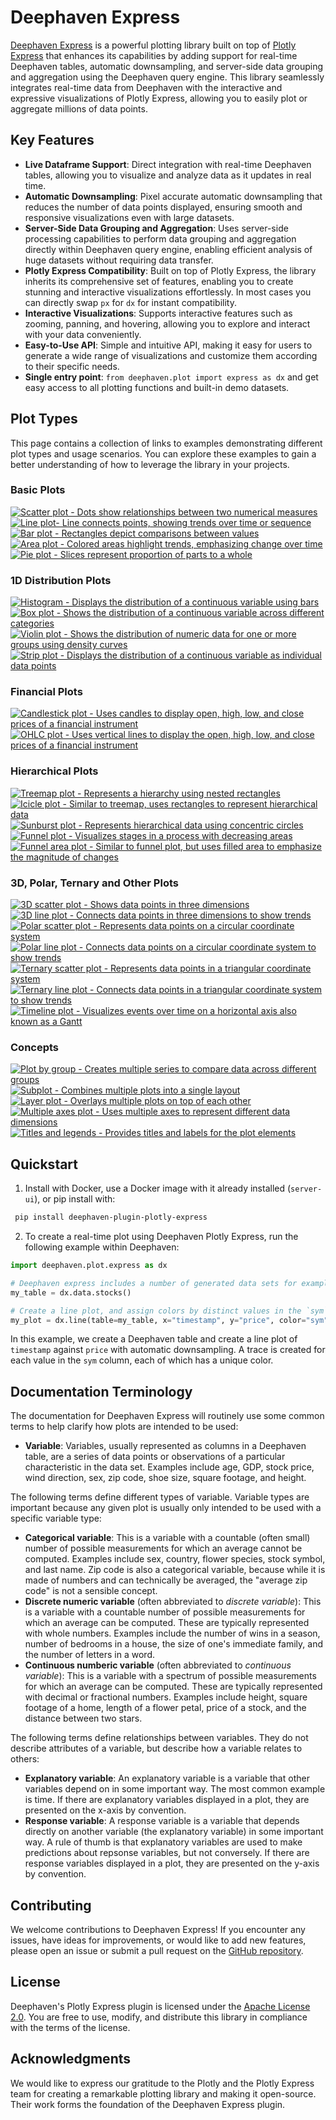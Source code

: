 # Deephaven Express

[Deephaven Express](https://github.com/deephaven/deephaven-plugin-plotly-express) is a powerful plotting library built on top of [Plotly Express](https://plotly.com/python/plotly-express/) that enhances its capabilities by adding support for real-time Deephaven tables, automatic downsampling, and server-side data grouping and aggregation using the Deephaven query engine. This library seamlessly integrates real-time data from Deephaven with the interactive and expressive visualizations of Plotly Express, allowing you to easily plot or aggregate millions of data points.

## Key Features

- **Live Dataframe Support**: Direct integration with real-time Deephaven tables, allowing you to visualize and analyze data as it updates in real time.
- **Automatic Downsampling**: Pixel accurate automatic downsampling that reduces the number of data points displayed, ensuring smooth and responsive visualizations even with large datasets.
- **Server-Side Data Grouping and Aggregation**: Uses server-side processing capabilities to perform data grouping and aggregation directly within Deephaven query engine, enabling efficient analysis of huge datasets without requiring data transfer.
- **Plotly Express Compatibility**: Built on top of Plotly Express, the library inherits its comprehensive set of features, enabling you to create stunning and interactive visualizations effortlessly. In most cases you can directly swap `px` for `dx` for instant compatibility.
- **Interactive Visualizations**: Supports interactive features such as zooming, panning, and hovering, allowing you to explore and interact with your data conveniently.
- **Easy-to-Use API**: Simple and intuitive API, making it easy for users to generate a wide range of visualizations and customize them according to their specific needs.
- **Single entry point**: `from deephaven.plot import express as dx` and get easy access to all plotting functions and built-in demo datasets.

## Plot Types

This page contains a collection of links to examples demonstrating different plot types and usage scenarios. You can explore these examples to gain a better understanding of how to leverage the library in your projects.

### Basic Plots

<CardList>

[![Scatter plot - Dots show relationships between two numerical measures](_assets/plot_icons/scatter.svg)](scatter.md)
[![Line plot- Line connects points, showing trends over time or sequence](_assets/plot_icons/line.svg)](line.md)
[![Bar plot - Rectangles depict comparisons between values](_assets/plot_icons/bar.svg)](bar.md)
[![Area plot - Colored areas highlight trends, emphasizing change over time](_assets/plot_icons/area.svg)](area.md)
[![Pie plot - Slices represent proportion of parts to a whole](_assets/plot_icons/pie.svg)](pie.md)

</CardList>

### 1D Distribution Plots

<CardList>

[![Histogram - Displays the distribution of a continuous variable using bars](_assets/plot_icons/histogram.svg)](histogram.md)
[![Box plot - Shows the distribution of a continuous variable across different categories](_assets/plot_icons/box.svg)](box.md)
[![Violin plot -  Shows the distribution of numeric data for one or more groups using density curves](_assets/plot_icons/violin.svg)](violin.md)
[![Strip plot - Displays the distribution of a continuous variable as individual data points](_assets/plot_icons/strip.svg)](strip.md)

</CardList>

### Financial Plots

<CardList>

[![Candlestick plot - Uses candles to display open, high, low, and close prices of a financial instrument](_assets/plot_icons/candlestick.svg)](candlestick.md)
[![OHLC plot - Uses vertical lines to display the open, high, low, and close prices of a financial instrument](_assets/plot_icons/ohlc.svg)](ohlc.md)

</CardList>

### Hierarchical Plots

<CardList>

[![Treemap plot - Represents a hierarchy using nested rectangles](_assets/plot_icons/treemap.svg)](treemap.md)
[![Icicle plot - Similar to treemap, uses rectangles to represent hierarchical data](_assets/plot_icons/icicle.svg)](icicle.md)
[![Sunburst plot - Represents hierarchical data using concentric circles](_assets/plot_icons/sunburst.svg)](sunburst.md)
[![Funnel plot - Visualizes stages in a process with decreasing areas](_assets/plot_icons/funnel.svg)](funnel.md)
[![Funnel area plot - Similar to funnel plot, but uses filled area to emphasize the magnitude of changes](_assets/plot_icons/funnel_area.svg)](funnel-area.md)

</CardList>

### 3D, Polar, Ternary and Other Plots

<CardList>

[![3D scatter plot - Shows data points in three dimensions](_assets/plot_icons/scatter_3d.svg)](scatter-3d.md)
[![3D line plot - Connects data points in three dimensions to show trends](_assets/plot_icons/line_3d.svg)](line-3d.md)
[![Polar scatter plot - Represents data points on a circular coordinate system](_assets/plot_icons/scatter_polar.svg)](scatter-polar.md)
[![Polar line plot - Connects data points on a circular coordinate system to show trends](_assets/plot_icons/line_polar.svg)](line-polar.md)
[![Ternary scatter plot - Represents data points in a triangular coordinate system](_assets/plot_icons/scatter_ternary.svg)](scatter-ternary.md)
[![Ternary line plot - Connects data points in a triangular coordinate system to show trends](_assets/plot_icons/line_ternary.svg)](line-ternary.md)
[![Timeline plot - Visualizes events over time on a horizontal axis also known as a Gantt](_assets/plot_icons/timeline.svg)](timeline.md)

</CardList>

### Concepts

<CardList>

[![Plot by group - Creates multiple series to compare data across different groups](_assets/plot_icons/plot_by_partition.svg)](plot-by.md)
[![Subplot - Combines multiple plots into a single layout](_assets/plot_icons/sub_plot.svg)](sub-plots.md)
[![Layer plot - Overlays multiple plots on top of each other](_assets/plot_icons/layer_plots.svg)](layer-plots.md)
[![Multiple axes plot - Uses multiple axes to represent different data dimensions](_assets/plot_icons/multiple_axes.svg)](multiple-axes.md)
[![Titles and legends - Provides titles and labels for the plot elements](_assets/plot_icons/titles_legends.svg)](other.md)

</CardList>

## Quickstart

1. Install with Docker, use a Docker image with it already installed (`server-ui`), or pip install with:

```bash
 pip install deephaven-plugin-plotly-express
```

2. To create a real-time plot using Deephaven Plotly Express, run the following example within Deephaven:

```python order=my_plot,my_table
import deephaven.plot.express as dx

# Deephaven express includes a number of generated data sets for examples
my_table = dx.data.stocks()

# Create a line plot, and assign colors by distinct values in the `sym` column
my_plot = dx.line(table=my_table, x="timestamp", y="price", color="sym")
```

In this example, we create a Deephaven table and create a line plot of `timestamp` against `price` with automatic downsampling. A trace is created for each value in the `sym` column, each of which has a unique color.

## Documentation Terminology

The documentation for Deephaven Express will routinely use some common terms to help clarify how plots are intended to be used:

- **Variable**: Variables, usually represented as columns in a Deephaven table, are a series of data points or observations of a particular characteristic in the data set. Examples include age, GDP, stock price, wind direction, sex, zip code, shoe size, square footage, and height.

The following terms define different types of variable. Variable types are important because any given plot is usually only intended to be used with a specific variable type:

- **Categorical variable**: This is a variable with a countable (often small) number of possible measurements for which an average cannot be computed. Examples include sex, country, flower species, stock symbol, and last name. Zip code is also a categorical variable, because while it is made of numbers and can technically be averaged, the "average zip code" is not a sensible concept.
- **Discrete numeric variable** (often abbreviated to _discrete variable_): This is a variable with a countable number of possible measurements for which an average can be computed. These are typically represented with whole numbers. Examples include the number of wins in a season, number of bedrooms in a house, the size of one's immediate family, and the number of letters in a word.
- **Continuous numberic variable** (often abbreviated to _continuous variable_): This is a variable with a spectrum of possible measurements for which an average can be computed. These are typically represented with decimal or fractional numbers. Examples include height, square footage of a home, length of a flower petal, price of a stock, and the distance between two stars.

The following terms define relationships between variables. They do not describe attributes of a variable, but describe how a variable relates to others:

- **Explanatory variable**: An explanatory variable is a variable that other variables depend on in some important way. The most common example is time. If there are explanatory variables displayed in a plot, they are presented on the x-axis by convention.
- **Response variable**: A response variable is a variable that depends directly on another variable (the explanatory variable) in some important way. A rule of thumb is that explanatory variables are used to make predictions about repsonse variables, but not conversely. If there are response variables displayed in a plot, they are presented on the y-axis by convention.

## Contributing

We welcome contributions to Deephaven Express! If you encounter any issues, have ideas for improvements, or would like to add new features, please open an issue or submit a pull request on the [GitHub repository](https://github.com/deephaven/deephaven-plugins).

## License

Deephaven's Plotly Express plugin is licensed under the [Apache License 2.0](https://github.com/deephaven/deephaven-plugins/blob/main/plugins/plotly-express/LICENSE). You are free to use, modify, and distribute this library in compliance with the terms of the license.

## Acknowledgments

We would like to express our gratitude to the Plotly and the Plotly Express team for creating a remarkable plotting library and making it open-source. Their work forms the foundation of the Deephaven Express plugin.
